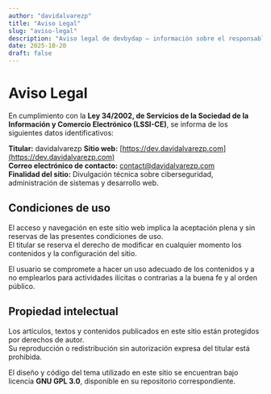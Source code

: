 ```yaml
---
author: "davidalvarezp"
title: "Aviso Legal"
slug: "aviso-legal"
description: "Aviso legal de devbydap — información sobre el responsable y las condiciones de uso del sitio web."
date: 2025-10-20
draft: false
---
```


# Aviso Legal

En cumplimiento con la **Ley 34/2002, de Servicios de la Sociedad de la Información y Comercio Electrónico (LSSI-CE)**, se informa de los siguientes datos identificativos:

**Titular:** davidalvarezp
**Sitio web:** [https://dev.davidalvarezp.com](https://dev.davidalvarezp.com)  
**Correo electrónico de contacto:** contact@davidalvarezp.com  
**Finalidad del sitio:** Divulgación técnica sobre ciberseguridad, administración de sistemas y desarrollo web.

## Condiciones de uso

El acceso y navegación en este sitio web implica la aceptación plena y sin reservas de las presentes condiciones de uso.  
El titular se reserva el derecho de modificar en cualquier momento los contenidos y la configuración del sitio.

El usuario se compromete a hacer un uso adecuado de los contenidos y a no emplearlos para actividades ilícitas o contrarias a la buena fe y al orden público.

## Propiedad intelectual

Los artículos, textos y contenidos publicados en este sitio están protegidos por derechos de autor.  
Su reproducción o redistribución sin autorización expresa del titular está prohibida.

El diseño y código del tema utilizado en este sitio se encuentran bajo licencia **GNU GPL 3.0**, disponible en su repositorio correspondiente.
